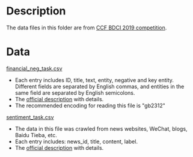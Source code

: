 # Description
The data files in this folder are from [CCF BDCI 2019 competition](https://www.datafountain.cn/special/bdci2019/competition).

# Data
[financial_neg_task.csv](./financial_neg_task.csv)
- Each entry includes ID, title, text, entity, negative and key entity. Different fields are separated by English commas, and entities in the same field are separated by English semicolons.
- The [official description](https://www.datafountain.cn/competitions/353/datasets) with details.
- The recommended encoding for reading this file is "gb2312"

[sentiment_task.csv](./sentiment_task.csv)
- The data in this file was crawled from news websites, WeChat, blogs, Baidu Tieba, etc.
- Each entry includes: news_id, title, content, label.
- The [official description](https://www.datafountain.cn/competitions/350/datasets) with details.
